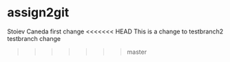 # assign2git
Stoiev Caneda
first change 
<<<<<<< HEAD
This is a change to testbranch2
testbranch change
>>>>>>> master
